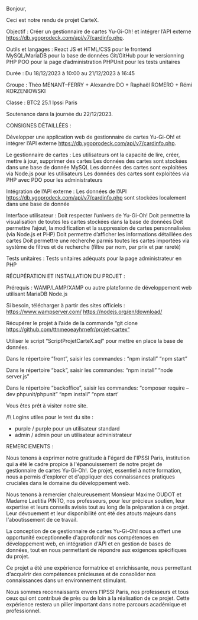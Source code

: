 Bonjour,

Ceci est notre rendu de projet CarteX.

Objectif : Créer un gestionnaire de cartes Yu-Gi-Oh! et intégrer l’API externe https://db.ygoprodeck.com/api/v7/cardinfo.php.

Outils et langages :
    React JS et HTML/CSS pour le frontend
    MySQL/MariaDB pour la base de données
    Git/GitHub pour le versionning
    PHP POO pour la page d’administration
    PHPUnit pour les tests unitaires

Durée : Du 18/12/2023 à 10:00 au 21/12/2023 à 16:45

Groupe : Théo MENANT–FERRY + Alexandre DO + Raphaël ROMERO + Rémi KORZENIOWSKI

Classe : BTC2 25.1 Ipssi Paris

Soutenance dans la journée du 22/12/2023.

CONSIGNES DÉTAILLÉES :

Développer une application web de gestionnaire de cartes Yu-Gi-Oh! et intégrer l’API externe https://db.ygoprodeck.com/api/v7/cardinfo.php.

Le gestionnaire de cartes :
    Les utilisateurs ont la capacité de lire, créer, mettre à jour, supprimer des cartes
    Les données des cartes sont stockées dans une base de donnée MySQL
    Les données des cartes sont exploitées via Node.js pour les utilisateurs
    Les données des cartes sont exploitées via PHP avec PDO pour les administrateurs

Intégration de l’API externe :
    Les données de l’API https://db.ygoprodeck.com/api/v7/cardinfo.php sont stockées localement dans une base de donnée

Interface utilisateur :
    Doit respecter l’univers de Yu-Gi-Oh!
    Doit permettre la visualisation de toutes les cartes stockées dans la base de données
    Doit permettre l’ajout, la modification et la suppression de cartes personnalisées (via Node.js et PHP)
    Doit permettre d’afficher les informations détaillées des cartes
    Doit permettre une recherche parmis toutes les cartes importées via système de filtres et de recherche (filtre par nom, par prix et par rareté)

Tests unitaires :
    Tests unitaires adéquats pour la page administrateur en PHP

RÉCUPÉRATION ET INSTALLATION DU PROJET :

Prérequis :
    WAMP/LAMP/XAMP ou autre plateforme de développement web utilisant MariaDB
    Node.js

Si besoin, télécharger à partir des sites officiels :
    https://www.wampserver.com/
    https://nodejs.org/en/download/

Récupérer le projet à l’aide de la commande “git clone https://github.com/ttnmeoeayhrnefr/projet-cartex“

Utiliser le script “ScriptProjetCarteX.sql” pour mettre en place la base de données.

Dans le répertoire “front”, saisir les commandes :
    “npm install”
    “npm start”

Dans le répertoire “back”, saisir les commandes:
    “npm install”
    “node server.js”

Dans le répertoire “backoffice”, saisir les commandes:
    “composer require –dev phpunit/phpunit”
    “npm install”
    “npm start’

Vous êtes prêt à visiter notre site.

/!\ Logins utiles pour le test du site :
- purple / purple pour un utilisateur standard
- admin / admin pour un utilisateur administrateur

REMERCIEMENTS :

Nous tenons à exprimer notre gratitude à l'égard de l'IPSSI Paris, institution qui a été le cadre propice à l'épanouissement de notre projet de gestionnaire de cartes Yu-Gi-Oh!. Ce projet, essentiel à notre formation, nous a permis d'explorer et d'appliquer des connaissances pratiques cruciales dans le domaine du développement web.

Nous tenons à remercier chaleureusement Monsieur Maxime OUDOT et Madame Laetitia PINTO, nos professeurs, pour leur précieux soutien, leur expertise et leurs conseils avisés tout au long de la préparation à ce projet. Leur dévouement et leur disponibilité ont été des atouts majeurs dans l'aboutissement de ce travail.

La conception de ce gestionnaire de cartes Yu-Gi-Oh! nous a offert une opportunité exceptionnelle d'approfondir nos compétences en développement web, en intégration d'API et en gestion de bases de données, tout en nous permettant de répondre aux exigences spécifiques du projet.

Ce projet a été une expérience formatrice et enrichissante, nous permettant d'acquérir des compétences précieuses et de consolider nos connaissances dans un environnement stimulant.

Nous sommes reconnaissants envers l'IPSSI Paris, nos professeurs et tous ceux qui ont contribué de près ou de loin à la réalisation de ce projet. Cette expérience restera un pilier important dans notre parcours académique et professionnel.